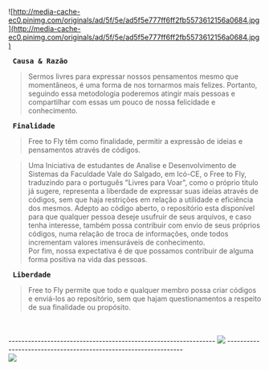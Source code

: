 ![http://media-cache-ec0.pinimg.com/originals/ad/5f/5e/ad5f5e777ff6ff2fb5573612156a0684.jpg](http://media-cache-ec0.pinimg.com/originals/ad/5f/5e/ad5f5e777ff6ff2fb5573612156a0684.jpg)

<b><pre>                                        Causa & Razão</pre></b>

> Sermos livres para expressar nossos pensamentos mesmo que momentâneos, é uma forma de nos tornarmos mais felizes. Portanto, seguindo essa metodologia poderemos atingir mais pessoas e compartilhar com essas um pouco de nossa felicidade e conhecimento.

<b><pre>                                          Finalidade</pre></b>

> Free to Fly têm como finalidade, permitir a expressão de ideias e pensamentos através de códigos.<br>
<blockquote>Uma Iniciativa de estudantes de Analise e Desenvolvimento de Sistemas da Faculdade Vale do Salgado, em Icó-CE,  o Free to Fly, traduzindo  para o português "Livres para Voar",  como o próprio titulo já sugere, representa a liberdade de expressar suas ideias através de códigos, sem  que haja restrições em relação a utilidade e  eficiência dos mesmos. Adepto ao código aberto, o repositório esta disponível para que qualquer pessoa deseje  usufruir de seus arquivos, e caso tenha interesse, também possa contribuir com envio de seus próprios códigos, numa relação de troca de informações, onde todos incrementam valores imensuráveis de conhecimento.<br>
Por fim, nossa expectativa é de que possamos contribuir de alguma forma positiva na vida das pessoas.</blockquote>

<b><pre>                                          Liberdade</pre></b>

<blockquote>Free to Fly permite que todo e qualquer membro possa criar códigos e enviá-los ao repositório, sem que hajam questionamentos a respeito de sua finalidade ou propósito.</blockquote>

<br>
<br>
---------------------------------------------------------------- <img src='http://www.blogcdn.com/www.switched.com/media/2010/12/2010.12.10mot.jpg' /> ----------------------------------------------------------------<br>
<img><img src='http://i57.tinypic.com/ossi28.png' /></img>
